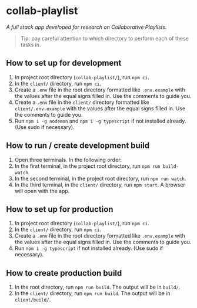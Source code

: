 # collab-playlist

_A full stack app developed for research on Collaborative Playlists._

> Tip: pay careful attention to which directory to perform each of these tasks in.

## How to set up for development
1. In project root directory (`collab-playlist/`), run `npm ci`.
2. In the `client/` directory, run `npm ci`.
3. Create a `.env` file in the root directory formatted like `.env.example` with the values after the equal signs filled in. Use the comments to guide you.
4. Create a `.env` file in the `client/` directory formatted like `client/.env.example` with the values after the equal signs filled in. Use the comments to guide you.
5. Run `npm i -g nodemon` and `npm i -g typescript` if not installed already. (Use sudo if necessary).

## How to run / create development build
1. Open three terminals. In the following order:
3. In the first terminal, in the project root directory, run `npm run build-watch`.
2. In the second terminal, in the project root directory, run `npm run watch`.
4. In the third terminal, in the `client/` directory, run `npm start`. A browser will open with the app.

## How to set up for production
1. In project root directory (`collab-playlist/`), run `npm ci`.
2. In the `client/` directory, run `npm ci`.
3. Create a `.env` file in the root directory formatted like `.env.example` with the values after the equal signs filled in. Use the comments to guide you.
4. Run `npm i -g typescript` if not installed already. (Use sudo if necessary).

## How to create production build
1. In the root directory, run `npm run build`. The output will be in `build/`.
2. In the `client/` directory, run `npm run build`. The output will be in `client/build/`.
